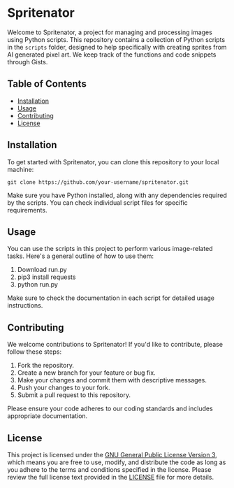 # Spritenator

Welcome to Spritenator, a project for managing and processing images using Python scripts. This repository contains a collection of Python scripts in the `scripts` folder, designed to help specifically with creating sprites from AI generated pixel art. We keep track of the functions and code snippets through Gists.

## Table of Contents

- [Installation](#installation)
- [Usage](#usage)
- [Contributing](#contributing)
- [License](#license)

## Installation

To get started with Spritenator, you can clone this repository to your local machine:

```shell
git clone https://github.com/your-username/spritenator.git
```

Make sure you have Python installed, along with any dependencies required by the scripts. You can check individual script files for specific requirements.

## Usage

You can use the scripts in this project to perform various image-related tasks. Here's a general outline of how to use them:

1. Download run.py
2. pip3 install requests
3. python run.py

Make sure to check the documentation in each script for detailed usage instructions.


## Contributing

We welcome contributions to Spritenator! If you'd like to contribute, please follow these steps:

1. Fork the repository.
2. Create a new branch for your feature or bug fix.
3. Make your changes and commit them with descriptive messages.
4. Push your changes to your fork.
5. Submit a pull request to this repository.

Please ensure your code adheres to our coding standards and includes appropriate documentation.

## License

This project is licensed under the [GNU General Public License Version 3](LICENSE), which means you are free to use, modify, and distribute the code as long as you adhere to the terms and conditions specified in the license. Please review the full license text provided in the [LICENSE](LICENSE) file for more details.